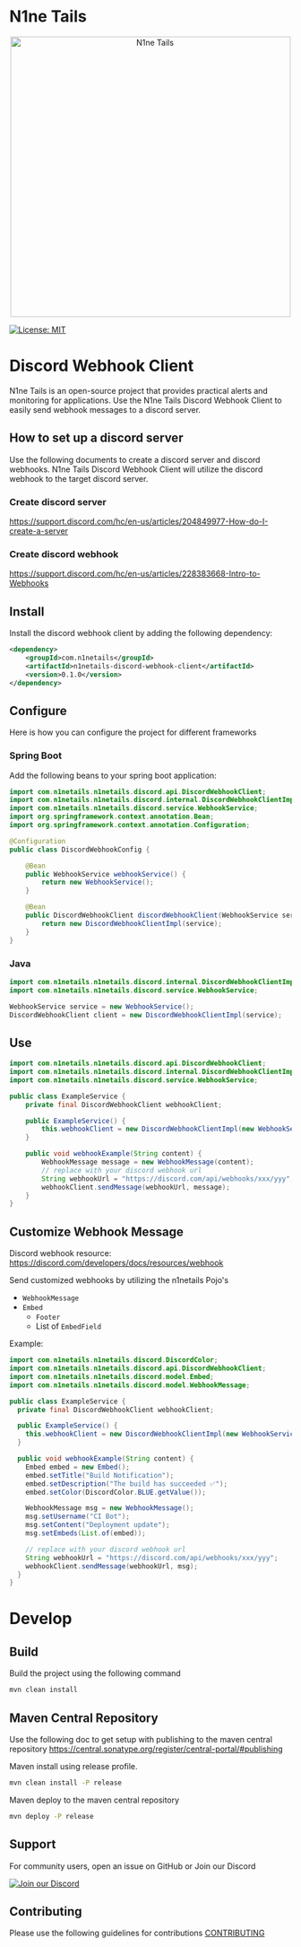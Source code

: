 # N1ne Tails

<div align="center">
  <img src="https://raw.githubusercontent.com/n1netails/n1netails/refs/heads/main/n1netails_icon_transparent.png" alt="N1ne Tails" width="500" style="display: block; margin: auto;"/>
</div>

[![License: MIT](https://img.shields.io/badge/License-MIT-yellow.svg)](LICENSE)

# Discord Webhook Client
N1ne Tails is an open-source project that provides practical alerts and monitoring for applications. 
Use the N1ne Tails Discord Webhook Client to easily send webhook messages to a discord server.

## How to set up a discord server
Use the following documents to create a discord server and discord webhooks. N1ne Tails Discord Webhook Client will 
utilize the discord webhook to the target discord server.

### Create discord server
https://support.discord.com/hc/en-us/articles/204849977-How-do-I-create-a-server

### Create discord webhook
https://support.discord.com/hc/en-us/articles/228383668-Intro-to-Webhooks

## Install
Install the discord webhook client by adding the following dependency:
```xml
<dependency>
    <groupId>com.n1netails</groupId>
    <artifactId>n1netails-discord-webhook-client</artifactId>
    <version>0.1.0</version>
</dependency>
```

## Configure
Here is how you can configure the project for different frameworks

### Spring Boot
Add the following beans to your spring boot application:

```java
import com.n1netails.n1netails.discord.api.DiscordWebhookClient;
import com.n1netails.n1netails.discord.internal.DiscordWebhookClientImpl;
import com.n1netails.n1netails.discord.service.WebhookService;
import org.springframework.context.annotation.Bean;
import org.springframework.context.annotation.Configuration;

@Configuration
public class DiscordWebhookConfig {

    @Bean
    public WebhookService webhookService() {
        return new WebhookService();
    }

    @Bean
    public DiscordWebhookClient discordWebhookClient(WebhookService service) {
        return new DiscordWebhookClientImpl(service);
    }
}
```

### Java

```java
import com.n1netails.n1netails.discord.internal.DiscordWebhookClientImpl;
import com.n1netails.n1netails.discord.service.WebhookService;

WebhookService service = new WebhookService();
DiscordWebhookClient client = new DiscordWebhookClientImpl(service);
```

## Use
```java
import com.n1netails.n1netails.discord.api.DiscordWebhookClient;
import com.n1netails.n1netails.discord.internal.DiscordWebhookClientImpl;
import com.n1netails.n1netails.discord.service.WebhookService;

public class ExampleService {
    private final DiscordWebhookClient webhookClient;

    public ExampleService() {
        this.webhookClient = new DiscordWebhookClientImpl(new WebhookService());
    }

    public void webhookExample(String content) {
        WebhookMessage message = new WebhookMessage(content);
        // replace with your discord webhook url
        String webhookUrl = "https://discord.com/api/webhooks/xxx/yyy";
        webhookClient.sendMessage(webhookUrl, message);
    }
}
```

## Customize Webhook Message
Discord webhook resource:
https://discord.com/developers/docs/resources/webhook

Send customized webhooks by utilizing the n1netails Pojo's 
- `WebhookMessage`
- `Embed`
  - `Footer`
  - List of `EmbedField`

Example:

```java
import com.n1netails.n1netails.discord.DiscordColor;
import com.n1netails.n1netails.discord.api.DiscordWebhookClient;
import com.n1netails.n1netails.discord.model.Embed;
import com.n1netails.n1netails.discord.model.WebhookMessage;

public class ExampleService {
  private final DiscordWebhookClient webhookClient;

  public ExampleService() {
    this.webhookClient = new DiscordWebhookClientImpl(new WebhookService());
  }

  public void webhookExample(String content) {
    Embed embed = new Embed();
    embed.setTitle("Build Notification");
    embed.setDescription("The build has succeeded ✅");
    embed.setColor(DiscordColor.BLUE.getValue());

    WebhookMessage msg = new WebhookMessage();
    msg.setUsername("CI Bot");
    msg.setContent("Deployment update");
    msg.setEmbeds(List.of(embed));

    // replace with your discord webhook url
    String webhookUrl = "https://discord.com/api/webhooks/xxx/yyy";
    webhookClient.sendMessage(webhookUrl, msg);
  }
}
```

# Develop
## Build
Build the project using the following command
```bash
mvn clean install
```

## Maven Central Repository
Use the following doc to get setup with publishing to the maven central repository
https://central.sonatype.org/register/central-portal/#publishing

Maven install using release profile.
```bash
mvn clean install -P release
```

Maven deploy to the maven central repository
```bash
mvn deploy -P release
```

## Support

For community users, open an issue on GitHub or Join our Discord

[![Join our Discord](https://img.shields.io/badge/Join_Discord-7289DA?style=for-the-badge&logo=discord&logoColor=white)](https://discord.gg/ma9CCw7F2x)

## Contributing

Please use the following guidelines for contributions [CONTRIBUTING](./contributing.md)

